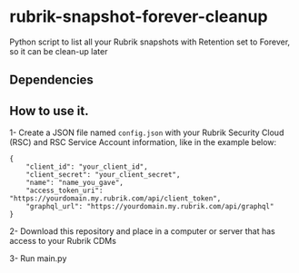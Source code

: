 # rubrik-snapshot-forever-cleanup
 Python script to list all your Rubrik snapshots with Retention set to Forever, so it can be clean-up later

## Dependencies


## How to use it.

1- Create a JSON file named `config.json` with your Rubrik Security Cloud (RSC) and RSC Service Account information, like in the example below:
```
{
	"client_id": "your_client_id",
	"client_secret": "your_client_secret",
	"name": "name_you_gave",
	"access_token_uri": "https://yourdomain.my.rubrik.com/api/client_token",
	"graphql_url": "https://yourdomain.my.rubrik.com/api/graphql"
}
```
2- Download this repository and place in a computer or server that has access to your Rubrik CDMs

3- Run main.py
